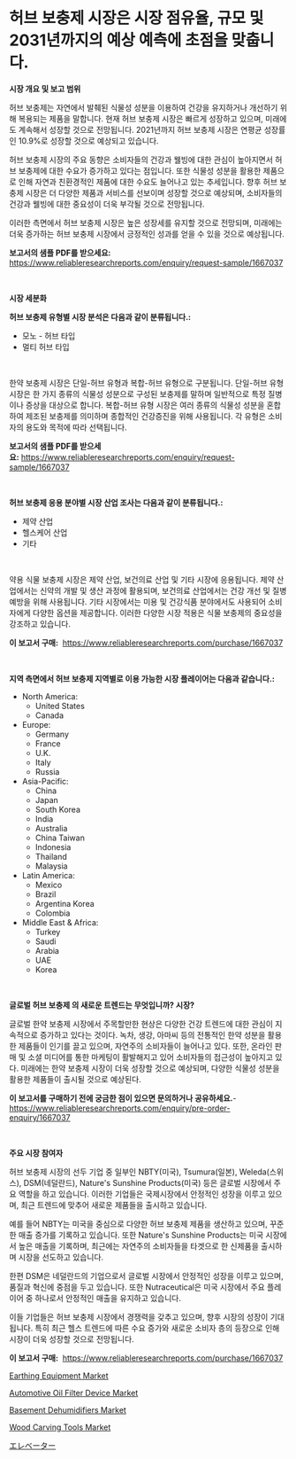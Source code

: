 <p><h1>허브 보충제 시장은 시장 점유율, 규모 및 2031년까지의 예상 예측에 초점을 맞춥니다.</h1></p><p><strong>시장 개요 및 보고 범위</strong></p>
<p><p>허브 보충제는 자연에서 발췌된 식물성 성분을 이용하여 건강을 유지하거나 개선하기 위해 복용되는 제품을 말합니다. 현재 허브 보충제 시장은 빠르게 성장하고 있으며, 미래에도 계속해서 성장할 것으로 전망됩니다. 2021년까지 허브 보충제 시장은 연평균 성장률인 10.9%로 성장할 것으로 예상되고 있습니다. </p><p>허브 보충제 시장의 주요 동향은 소비자들의 건강과 웰빙에 대한 관심이 높아지면서 허브 보충제에 대한 수요가 증가하고 있다는 점입니다. 또한 식물성 성분을 활용한 제품으로 인해 자연과 친환경적인 제품에 대한 수요도 늘어나고 있는 추세입니다. 향후 허브 보충제 시장은 더 다양한 제품과 서비스를 선보이며 성장할 것으로 예상되며, 소비자들의 건강과 웰빙에 대한 중요성이 더욱 부각될 것으로 전망됩니다. </p><p>이러한 측면에서 허브 보충제 시장은 높은 성장세를 유지할 것으로 전망되며, 미래에는 더욱 증가하는 허브 보충제 시장에서 긍정적인 성과를 얻을 수 있을 것으로 예상됩니다.</p></p>
<p><strong>보고서의 샘플 PDF를 받으세요:</strong> <a href="https://www.reliableresearchreports.com/enquiry/request-sample/1667037">https://www.reliableresearchreports.com/enquiry/request-sample/1667037</a></p>
<p>&nbsp;</p>
<p><strong>시장 세분화</strong></p>
<p><strong>허브 보충제 유형별 시장 분석은 다음과 같이 분류됩니다.:</strong></p>
<p><ul><li>모노 - 허브 타입</li><li>멀티 허브 타입</li></ul></p>
<p>&nbsp;</p>
<p><p>한약 보충제 시장은 단일-허브 유형과 복합-허브 유형으로 구분됩니다. 단일-허브 유형 시장은 한 가지 종류의 식물성 성분으로 구성된 보충제를 말하며 일반적으로 특정 질병이나 증상을 대상으로 합니다. 복합-허브 유형 시장은 여러 종류의 식물성 성분을 혼합하여 제조된 보충제를 의미하며 종합적인 건강증진을 위해 사용됩니다. 각 유형은 소비자의 용도와 목적에 따라 선택됩니다.</p></p>
<p><strong>보고서의 샘플 PDF를 받으세요:</strong>&nbsp;<a href="https://www.reliableresearchreports.com/enquiry/request-sample/1667037">https://www.reliableresearchreports.com/enquiry/request-sample/1667037</a></p>
<p>&nbsp;</p>
<p><strong> 허브 보충제 응용 분야별 시장 산업 조사는 다음과 같이 분류됩니다.:</strong></p>
<p><ul><li>제약 산업</li><li>헬스케어 산업</li><li>기타</li></ul></p>
<p>&nbsp;</p>
<p><p>약용 식물 보충제 시장은 제약 산업, 보건의료 산업 및 기타 시장에 응용됩니다. 제약 산업에서는 신약의 개발 및 생산 과정에 활용되며, 보건의료 산업에서는 건강 개선 및 질병 예방을 위해 사용됩니다. 기타 시장에서는 미용 및 건강식품 분야에서도 사용되어 소비자에게 다양한 옵션을 제공합니다. 이러한 다양한 시장 적용은 식물 보충제의 중요성을 강조하고 있습니다.</p></p>
<p><strong>이 보고서 구매:</strong>&nbsp; <a href="https://www.reliableresearchreports.com/purchase/1667037">https://www.reliableresearchreports.com/purchase/1667037</a></p>
<p>&nbsp;</p>
<p><strong>지역 측면에서 허브 보충제 지역별로 이용 가능한 시장 플레이어는 다음과 같습니다.:</strong></p>
<p><ul>
    <li>
        North America:
        <ul>
            <li>United States</li>
            <li>Canada</li>
        </ul>
    </li>
    <li>
        Europe:
        <ul>
            <li>Germany</li>
            <li>France</li>
            <li>U.K.</li>
            <li>Italy</li>
            <li>Russia</li>
        </ul>
    </li>
    <li>
        Asia-Pacific:
        <ul>
            <li>China</li>
            <li>Japan</li>
            <li>South Korea</li>
            <li>India</li>
            <li>Australia</li>
            <li>China Taiwan</li>
            <li>Indonesia</li>
            <li>Thailand</li>
            <li>Malaysia</li>
        </ul>
    </li>
    <li>
        Latin America:
        <ul>
            <li>Mexico</li>
            <li>Brazil</li>
            <li>Argentina Korea</li>
            <li>Colombia</li>
        </ul>
    </li>
    <li>
        Middle East & Africa:
        <ul>
            <li>Turkey</li>
            <li>Saudi</li>
            <li>Arabia</li>
            <li>UAE</li>
            <li>Korea</li>
        </ul>
    </li>
    </ul></p>
<p>&nbsp;</p>
<p><strong>글로벌 허브 보충제 의 새로운 트렌드는 무엇입니까? 시장?</strong></p>
<p><p>글로벌 한약 보충제 시장에서 주목할만한 현상은 다양한 건강 트렌드에 대한 관심이 지속적으로 증가하고 있다는 것이다. 녹차, 생강, 아마씨 등의 전통적인 한약 성분을 활용한 제품들이 인기를 끌고 있으며, 자연주의 소비자들이 늘어나고 있다. 또한, 온라인 판매 및 소셜 미디어를 통한 마케팅이 활발해지고 있어 소비자들의 접근성이 높아지고 있다. 미래에는 한약 보충제 시장이 더욱 성장할 것으로 예상되며, 다양한 식물성 성분을 활용한 제품들이 출시될 것으로 예상된다.</p></p>
<p><strong>이 보고서를 구매하기 전에 궁금한 점이 있으면 문의하거나 공유하세요.</strong>- <a href="https://www.reliableresearchreports.com/enquiry/pre-order-enquiry/1667037">https://www.reliableresearchreports.com/enquiry/pre-order-enquiry/1667037</a></p>
<p>&nbsp;</p>
<p><strong>주요 시장 참여자</strong></p>
<p><p>허브 보충제 시장의 선두 기업 중 일부인 NBTY(미국), Tsumura(일본), Weleda(스위스), DSM(네덜란드), Nature's Sunshine Products(미국) 등은 글로벌 시장에서 주요 역할을 하고 있습니다. 이러한 기업들은 국제시장에서 안정적인 성장을 이루고 있으며, 최근 트렌드에 맞추어 새로운 제품들을 출시하고 있습니다. </p><p>예를 들어 NBTY는 미국을 중심으로 다양한 허브 보충제 제품을 생산하고 있으며, 꾸준한 매출 증가를 기록하고 있습니다. 또한 Nature's Sunshine Products는 미국 시장에서 높은 매출을 기록하며, 최근에는 자연주의 소비자들을 타겟으로 한 신제품을 출시하며 시장을 선도하고 있습니다.</p><p>한편 DSM은 네덜란드의 기업으로서 글로벌 시장에서 안정적인 성장을 이루고 있으며, 품질과 혁신에 중점을 두고 있습니다. 또한 Nutraceutical은 미국 시장에서 주요 플레이어 중 하나로서 안정적인 매출을 유지하고 있습니다.</p><p>이들 기업들은 허브 보충제 시장에서 경쟁력을 갖추고 있으며, 향후 시장의 성장이 기대됩니다. 특히 최근 헬스 트렌드에 따른 수요 증가와 새로운 소비자 층의 등장으로 인해 시장이 더욱 성장할 것으로 전망됩니다.</p></p>
<p><strong>이 보고서 구매:</strong>&nbsp;&nbsp;<a href="https://www.reliableresearchreports.com/purchase/1667037">https://www.reliableresearchreports.com/purchase/1667037</a></p>
<p><p><a href="https://meowing-lemming-dd3.notion.site/Earthing-Equipment-Market-Provides-a-Comprehensive-Analysis-Including-a-Macro-Overview-of-the-Market-f956d59c74874aebac093f8b4bd3fcb5">Earthing Equipment Market</a></p><p><a href="https://issuu.com/reportprime-2/docs/automotive-oil-filter-device-market-size-2030.pptx">Automotive Oil Filter Device Market</a></p><p><a href="https://www.linkedin.com/pulse/basement-dehumidifiers-market-research-report-provides-critical-brulf?trackingId=RFYbHJmi9ygL%2FsUNmjAM6A%3D%3D">Basement Dehumidifiers Market</a></p><p><a href="https://view.publitas.com/reportprime-1/wood-carving-tools-market-analysis-and-market-size-global-industry-overview-market-segmentation-and-forecast-2024-to-2031/">Wood Carving Tools Market</a></p><p><a href="https://github.com/zjkmgcs938405/Market-Research-Report-List-1/blob/main/592136415691.md">エレベーター</a></p></p>
